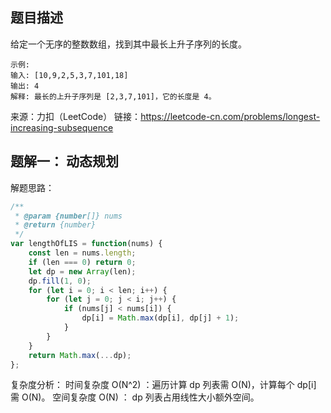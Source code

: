 ## 题目描述

给定一个无序的整数数组，找到其中最长上升子序列的长度。

```
示例:
输入: [10,9,2,5,3,7,101,18]
输出: 4 
解释: 最长的上升子序列是 [2,3,7,101]，它的长度是 4。
```

来源：力扣（LeetCode）
链接：https://leetcode-cn.com/problems/longest-increasing-subsequence

## 题解一： 动态规划

解题思路：

```javascript
/**
 * @param {number[]} nums
 * @return {number}
 */
var lengthOfLIS = function(nums) {
    const len = nums.length;
    if (len === 0) return 0;
    let dp = new Array(len);
    dp.fill(1, 0);
    for (let i = 0; i < len; i++) {
        for (let j = 0; j < i; j++) {
            if (nums[j] < nums[i]) {
                dp[i] = Math.max(dp[i], dp[j] + 1);
            }
        }
    }
    return Math.max(...dp);
};
```

复杂度分析：
时间复杂度 O(N^2) ：遍历计算 dp 列表需 O(N)，计算每个 dp[i] 需 O(N)。
空间复杂度 O(N) ： dp 列表占用线性大小额外空间。







